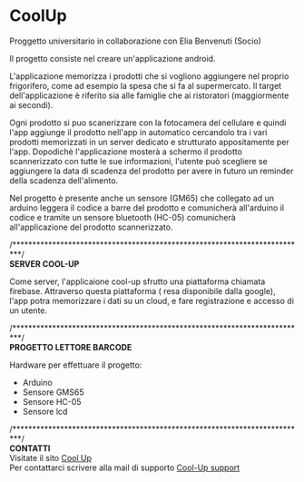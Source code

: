 # CoolUp
Proggetto universitario in collaborazione con Elia Benvenuti (Socio)

Il progetto consiste nel creare un'applicazione android.

L'applicazione memorizza i prodotti che si vogliono aggiungere nel proprio frigorifero, come ad esempio la spesa che si fa al supermercato. 
Il target dell'applicazione è riferito sia alle famiglie che ai ristoratori (maggiormente ai secondi). 

Ogni prodotto si puo scanerizzare con la fotocamera del cellulare e quindi l'app aggiunge il prodotto nell'app in automatico cercandolo tra i vari prodotti memorizzati 
in un server dedicato e strutturato appositamente per l'app. 
Dopodichè l'applicazione mosterà a schermo il prodotto scannerizzato con tutte le sue informazioni, l'utente può scegliere se aggiungere la data di scadenza del prodotto per avere in futuro un reminder della scadenza dell'alimento. 

Nel progetto è presente anche un sensore (GM65) che collegato ad un arduino leggera il codice a barre del prodotto e comunicherà all'arduino il codice e tramite un sensore bluetooth (HC-05) comunicherà all'applicazione del prodotto scannerizzato. 

/**************************************************************************/
<br><b>SERVER COOL-UP</b>

Come server, l'applicaione cool-up sfrutto una piattaforma chiamata firebase. Attraverso questa piattaforma ( resa disponibile dalla google),
l'app potra memorizzare i dati su un cloud, e fare registrazione e accesso di un utente. 

/**************************************************************************/
<br><b>PROGETTO LETTORE BARCODE</b>

Hardware per effettuare il progetto:
<ul>
  <li>Arduino</li>
  <li>Sensore GMS65</li>
  <li>Sensore HC-05</li>
  <li>Sensore lcd</li>
</ul>

/**************************************************************************/
<br><b>CONTATTI</b>
<br>Visitate il sito <a href = "http://coolup.educationhost.cloud">Cool Up</a> <br>
Per contattarci scrivere alla mail di supporto <a href= "mailto:Coolup.app@gmail.com">Cool-Up support</a>
